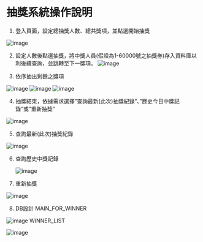 # 抽獎系統操作說明

1.	登入頁面，設定總抽獎人數、總共獎項，並點選開始抽獎

   ![image](https://user-images.githubusercontent.com/12302993/173503103-419102d8-e281-44d0-8e47-35ae56311dbb.png)
  
2. 設定人數後點選抽獎，將中獎人員(假設為1-60000號之抽獎券)存入資料庫以利後續查詢，並跳轉至下一獎項。
   ![image](https://user-images.githubusercontent.com/12302993/173503317-32e12b87-9c20-4339-ab76-d8c4f09d06e9.png)
 
3.	依序抽出剩餘之獎項

   ![image](https://user-images.githubusercontent.com/12302993/173503449-513deff4-5075-4f0d-b418-a3d0690e56ce.png)
   ![image](https://user-images.githubusercontent.com/12302993/173503466-3c28c7f9-d848-4455-862d-0bd4b26712bb.png)
   ![image](https://user-images.githubusercontent.com/12302993/173508352-1a374285-263c-496e-ba2b-13855f9b174b.png)


4.	抽獎結束，依據需求選擇”查詢最新(此次)抽獎紀錄”、”歷史今日中獎記錄”或”重新抽獎”

   ![image](https://user-images.githubusercontent.com/12302993/173503541-e80bfae5-86a0-4bce-a1a4-7318d4434fb3.png)

5.	查詢最新(此次)抽獎紀錄

![image](https://user-images.githubusercontent.com/12302993/173508320-2d258659-c1cd-4cf4-980a-4b7dfdbe8f64.png)

6. 查詢歷史中獎記錄

   ![image](https://user-images.githubusercontent.com/12302993/173503670-02dfe203-2678-4a32-82a4-e7696f699e79.png)

7.	重新抽獎

   ![image](https://user-images.githubusercontent.com/12302993/173503704-ef3f3ad5-a164-4119-baef-82b5a60e99f4.png)

8.	DB設計
   MAIN_FOR_WINNER
   
   ![image](https://user-images.githubusercontent.com/12302993/173503773-c59c8e2b-1b4b-42fc-afe6-018d551ab571.png)
   WINNER_LIST
   
   ![image](https://user-images.githubusercontent.com/12302993/173503794-95d6edea-6d7d-430f-ad91-21ce7cd38d02.png)
